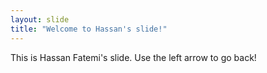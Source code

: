 ```yaml
---
layout: slide
title: "Welcome to Hassan's slide!"
---
```

This is Hassan Fatemi's slide.
Use the left arrow to go back!
